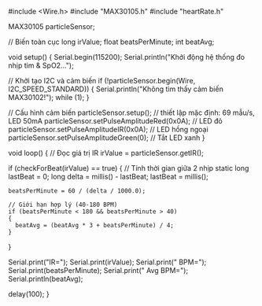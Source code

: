 #include <Wire.h>
#include "MAX30105.h"
#include "heartRate.h"

MAX30105 particleSensor;

// Biến toàn cục
long irValue;
float beatsPerMinute;
int beatAvg;

void setup()
{
  Serial.begin(115200);
  Serial.println("Khởi động hệ thống đo nhịp tim & SpO2...");

  // Khởi tạo I2C và cảm biến
  if (!particleSensor.begin(Wire, I2C_SPEED_STANDARD))
  {
    Serial.println("Không tìm thấy cảm biến MAX30102!");
    while (1);
  }

  // Cấu hình cảm biến
  particleSensor.setup(); // thiết lập mặc định: 69 mẫu/s, LED 50mA
  particleSensor.setPulseAmplitudeRed(0x0A); // LED đỏ
  particleSensor.setPulseAmplitudeIR(0x0A);  // LED hồng ngoại
  particleSensor.setPulseAmplitudeGreen(0);  // Tắt LED xanh
}

void loop()
{
  // Đọc giá trị IR
  irValue = particleSensor.getIR();

  if (checkForBeat(irValue) == true)
  {
    // Tính thời gian giữa 2 nhịp
    static long lastBeat = 0;
    long delta = millis() - lastBeat;
    lastBeat = millis();

    beatsPerMinute = 60 / (delta / 1000.0);

    // Giới hạn hợp lý (40-180 BPM)
    if (beatsPerMinute < 180 && beatsPerMinute > 40)
    {
      beatAvg = (beatAvg * 3 + beatsPerMinute) / 4;
    }
  }

  Serial.print("IR=");
  Serial.print(irValue);
  Serial.print(" BPM=");
  Serial.print(beatsPerMinute);
  Serial.print(" Avg BPM=");
  Serial.println(beatAvg);

  delay(100);
}
